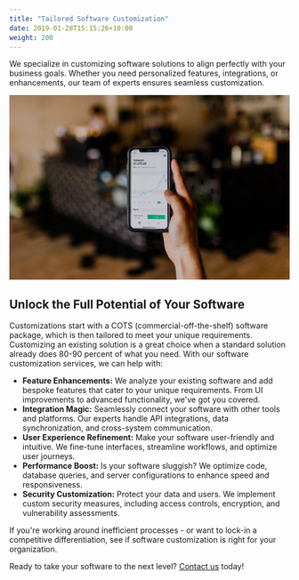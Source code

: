 ```yaml
---
title: "Tailored Software Customization"
date: 2019-01-28T15:15:26+10:00
weight: 200
---
```


 We specialize in customizing software solutions to align perfectly with your business goals. Whether you need personalized features, integrations, or enhancements, our team of experts ensures seamless customization.

![Accounting Services](/images/austin-distel-nGc5RT2HmF0-unsplash.jpg)

## Unlock the Full Potential of Your Software

Customizations start with a COTS (commercial-off-the-shelf) software package, which is then tailored to meet your unique requirements. Customizing an existing solution is a great choice when a standard solution already does 80-90 percent of what you need. With our software customization services, we can help with:

* **Feature Enhancements:** We analyze your existing software and add bespoke features that cater to your unique requirements. From UI improvements to advanced functionality, we've got you covered.
* **Integration Magic:** Seamlessly connect your software with other tools and platforms. Our experts handle API integrations, data synchronization, and cross-system communication.
* **User Experience Refinement:** Make your software user-friendly and intuitive. We fine-tune interfaces, streamline workflows, and optimize user journeys.
* **Performance Boost:** Is your software sluggish? We optimize code, database queries, and server configurations to enhance speed and responsiveness.
* **Security Customization:** Protect your data and users. We implement custom security measures, including access controls, encryption, and vulnerability assessments.

If you're working around inefficient processes - or want to lock-in a competitive differentiation, see if software customization is right for your organization.

Ready to take your software to the next level? [Contact us](/contact) today!
